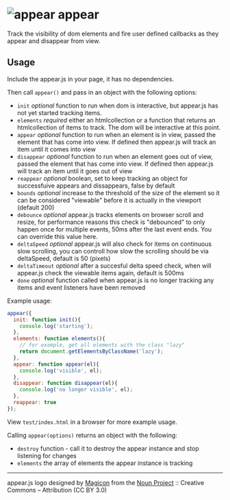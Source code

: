 # ![appear](https://raw.githubusercontent.com/creativelive/appear/master/assets/appear-64.png) appear

Track the visibility of dom elements and fire user defined callbacks as they appear and disappear from view.

## Usage

Include the appear.js in your page, it has no dependencies.

Then call `appear()` and pass in an object with the following options:

- `init` *optional* function to run when dom is interactive, but appear.js has not yet started tracking items.
- `elements` *required* either an htmlcollection or a function that returns an htmlcollection of items to track. The dom will be interactive at this point.
- `appear` *optional* function to run when an element is in view, passed the element that has come into view. If defined then appear.js will track an item until it comes into view
- `disappear` *optional* function to run when an element goes out of view, passed the element that has come into view. If defined then appear.js will track an item until it goes out of view
- `reappear` *optional* boolean, set to keep tracking an object for successfuive appears and dissappears, false by default
- `bounds` *optional* increase to the threshold of the size of the element so it can be considered "viewable" before it is actually in the viewport (default 200)
- `debounce` *optional* appear.js tracks elements on browser scroll and resize, for performance reasons this check is "debounced" to only happen once for multiple events, 50ms after the last event ends. You can override this value here.
- `deltaSpeed` *optional* appear.js will also check for items on continuous slow scrolling, you can controll how slow the scrolling should be via deltaSpeed, default is 50 (pixels)
- `deltaTimeout` *optional* after a succesful delta speed check, when will appear.js check the viewable items again, default is 500ms
- `done` *optional* function called when appear.js is no longer tracking any items and event listeners have been removed

Example usage:

```javascript
appear({
  init: function init(){
    console.log('starting');
  },
  elements: function elements(){
    // for example, get all elements with the class "lazy"
    return document.getElementsByClassName('lazy');
  },
  appear: function appear(el){
    console.log('visible', el);
  },
  disappear: function disappear(el){
    console.log('no longer visible', el);
  },
  reappear: true
});
```

View `test/index.html` in a browser for more example usage.

Calling `appear(options)` returns an object with the following:

- `destroy` function - call it to destroy the appear instance and stop listening for changes
- `elements` the array of elements the appear instance is tracking


---

appear.js logo designed by [Magicon](http://thenounproject.com/magicon) from the [Noun Project](http://thenounproject.com/) :: Creative Commons – Attribution (CC BY 3.0)
